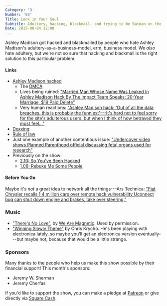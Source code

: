 ```yaml
---
Category: '3'
Number: '03'
Title: Look in Your Soul
Subtitle: Adultery, hacking, blackmail, and trying to be Batman on the internet.
Date: 2015-08-04 12:00
...
```


Ashley Madison got hacked and blackmailed by people who hate Ashley Madison's
adultery-as-a-business-model, erm, business model. We *also* hate adultery, but
we're not so sure that hacking and blackmail is the right solution to this
particular problem.

#### Links

  - [Ashley Madison hacked][hack]
      + The [DMCA](https://www.eff.org/issues/dmca)
      + Lives being ruined: ["Married Man Whose Name Was Leaked In Ashley
        Madison Hack By The Impact Team Speaks: 20-Year Marriage, $19 Paid
        Delete"][ruin]
      + Very human reactions: ["Ashley Madison hack: 'Out of all the data
        breaches, this is probably the funniest'---It's hard not to feel sorry
        for the site's adulterous users, but when I think of how betrayed they
        must feel..."][reaction]
  - [Doxxing](https://en.wikipedia.org/wiki/Doxing)
  - [Rule of law](https://en.wikipedia.org/wiki/Rule_of_law)
  - Just one example of another contentious issue: ["Undercover video shows
    Planned Parenthood official discussing fetal organs used for research"][pp]
  - Previously on the show:
      + [2.10: So You've Been Hacked](/2.10/)
      + [1.06: Rebuke Me Some People](/1.06/)

[hack]: http://www.npr.org/sections/thetwo-way/2015/07/20/424637005/affair-enabling-website-ashley-madison-is-compromised-by-hackers
[ruin]: http://www.inquisitr.com/2286331/married-man-whose-name-was-leaked-in-ashley-madison-hack-by-the-impact-team-speaks-20-year-marriage-19-paid-delete/
[reaction]: http://www.independent.co.uk/voices/comment/ashley-madison-hack-out-of-all-the-data-breaches-that-have-happened-this-is-probably-the-funniest-10407666.html
[pp]: http://www.washingtonpost.com/politics/undercover-video-shows-planned-parenthood-exec-discussing-organ-harvesting/2015/07/14/ae330e34-2a4d-11e5-bd33-395c05608059_story.html

#### Before You Go
Maybe it's *not* a great idea to network all the things---Ars Technica: ["Fiat
Chrysler recalls 1.4 million cars over remote hack vulnerability
Uconnect bug can shut down engine and brakes, take over steering."][ars]

[ars]: http://arstechnica.com/security/2015/07/fiat-chrysler-recalls-1-4-million-cars-over-remote-hack-vulnerability/

### Music

  - ["There's No Love"], by [We Are Magnetic]. Used by permission.
  - ["Winning Slowly Theme"](//soundcloud.com/chriskrycho/winning-slowly)
    by Chris Krycho. He's been playing with electronica lately, so maybe you'll
    get an electronica version eventually---but maybe not, because that would be
    a little strange.

["There's No Love"]: https://soundcloud.com/wearemagnetic/we-are-magnetic-theres-no-love
[We Are Magnetic]: http://wearemagnetic.band

### Sponsors

Many thanks to the people who help us make this show possible by their financial
support! This month's sponsors:

  - Jeremy W. Sherman
  - Jeremy Cherfas

If you'd like to support the show, you can make a pledge at [Patreon] or give
directly via [Square Cash].

[Patreon]: https://www.patreon.com/winningslowly
[Square Cash]: https://cash.me/$winningslowly
